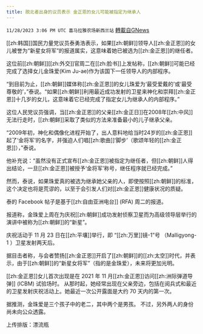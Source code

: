 ```yaml
---
title: 脱北者出身的议员表示 金正恩的女儿可能被指定为继承人
---
```

`11/28/2023 3:06 PM UTC 喜马拉雅农场新西兰站` [轉載自GNews](https://gnews.org/articles/2046016)

[[zh:韩国]]国民力量党议员泰勇浩表示，如果[[zh:朝鲜]]领导人[[zh:金正恩]]的女儿被誉为“新星女将军”的报道属实，这意味着她已被选为[[zh:金正恩]]的继任者。

这位前[[zh:朝鲜]][[zh:外交]]官周二在[[zh:脸书]]上发帖称，[[zh:朝鲜]]可能已经完成了选择女儿金珠爱(Kim Ju-ae)作为该国下一任领导人的内部程序。

“到目前为止，[[zh:朝鲜]]媒体称[[zh:金正恩]]的女儿珠爱为‘最受爱戴的’或‘最受尊敬的’，”泰说。“如果[[zh:朝鲜]]利用最近成功发射的卫星来神化和崇拜[[zh:金正恩]]十几岁的女儿，这意味着它已经完成了指定女儿为继承人的内部程序。”

这位人民党议员强调，当[[zh:金正恩]]的父亲[[zh:金正日]]在2008年[[zh:中风]]无法行走时，[[zh:朝鲜]]采取了类似的方法来准备最小的儿子继承父亲。

“2009年初，神化和偶像化进程开始了，出人意料地给当时24岁的[[zh:金正恩]]起了‘金将军’的名字，并强迫人们唱[[zh:歌曲]]‘脚步’（歌颂年轻的[[zh:金正恩]]），”泰说。

他补充说：“虽然没有正式宣布[[zh:金正恩]]被指定为继任者，但[[zh:朝鲜]]人得出结论，一旦[[zh:金正恩]]被授予‘金将军’称号，继任程序就已经完成。”

然而，泰说，如果珠爱真的被选为继承她父亲的人，即使按照[[zh:朝鲜]]的标准，这个决定也将是荒谬的，以至于会引发人们对[[zh:金正恩]]健康状况的质疑。

泰的 Facebook 帖子是基于[[zh:自由亚洲电台]] (RFA) 周二的报道。

报道称，金珠爱上周在为庆祝[[zh:朝鲜]]成功发射侦察卫星而为高级领导层举行的演讲中被称为[[zh:朝鲜]]的“新星”。

庆祝活动于 11 月 23 日在[[zh:平壤]]举行，即 “[[zh:万里]]镜\-1”号 （Malligyong-1 ）卫星发射两天后。

据目击者称，与会者赞扬[[zh:金正恩]]开启了[[zh:朝鲜]]的[[zh:太空]]时代，并表示，由于[[zh:朝鲜]]的“新星女将军”（指的是金珠爱），未来将更加光明。

[[zh:金正恩]]女儿首次出现是在 2021 年 11 月[[zh:金正恩]]访问[[zh:洲际弹道导弹]] (ICBM) 试验场时。 从那时起，她经常出现在父亲旁边，包括在阅兵式和最近的卫星发射庆祝活动上。她最近一次公开露面是大约 70 天内的第一次。

据推测，金珠爱是三个孩子中的老二，其中两个是男孩。 不过，另外两人的身份尚未向公众透露。

上传排版：漂流瓶
